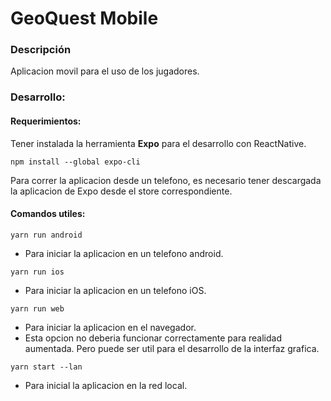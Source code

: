 # GeoQuest Mobile

### Descripción

Aplicacion movil para el uso de los jugadores.


### Desarrollo:

#### Requerimientos:

Tener instalada la herramienta **Expo** para el desarrollo con ReactNative.
```
npm install --global expo-cli
```

Para correr la aplicacion desde un telefono, es necesario tener descargada la aplicacion de Expo desde el store correspondiente.


#### Comandos utiles:

```
yarn run android
```
- Para iniciar la aplicacion en un telefono android.

```
yarn run ios
```
- Para iniciar la aplicacion en un telefono iOS.

```
yarn run web
```
- Para iniciar la aplicacion en el navegador.
- Esta opcion no deberia funcionar correctamente para realidad aumentada. Pero puede ser util para el desarrollo de la interfaz grafica.

```
yarn start --lan
```
- Para inicial la aplicacion en la red local.


